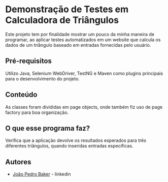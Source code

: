 
# Demonstração de Testes em Calculadora de Triângulos

Este projeto tem por finalidade mostrar um pouco da minha maneira de programar, ao aplicar testes automatizados em um website que calcula os dados de um triângulo baseado em entradas fornecidas pelo usuário. 






## Pré-requisitos

Utilizo Java, Selenium WebDriver, TestNG e Maven como plugins principais para o desenvolvimento do projeto.
## Conteúdo

As classes foram divididas em page objects, onde também fiz uso de page factory para boa organização.
## O que esse programa faz?

Verifica que a aplicação devolve os resultados esperados para três diferentes triângulos, quando inseridas entradas específicas.
## Autores

- [João Pedro Baker](https://www.linkedin.com/in/jo%C3%A3o-pedro-baker-45468a251/) - linkedin

